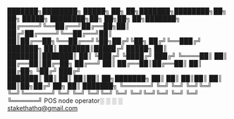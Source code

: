 ███████╗████████╗ █████╗ ██╗  ██╗███████╗████████╗██╗  ██╗ █████╗ ████████╗██╗  ██╗██╗   ██╗███████╗
██╔════╝╚══██╔══╝██╔══██╗██║ ██╔╝██╔════╝╚══██╔══╝██║  ██║██╔══██╗╚══██╔══╝╚██╗██╔╝╚██╗ ██╔╝╚══███╔╝
███████╗   ██║   ███████║█████╔╝ █████╗     ██║   ███████║███████║   ██║    ╚███╔╝  ╚████╔╝   ███╔╝ 
╚════██║   ██║   ██╔══██║██╔═██╗ ██╔══╝     ██║   ██╔══██║██╔══██║   ██║    ██╔██╗   ╚██╔╝   ███╔╝  
███████║   ██║   ██║  ██║██║  ██╗███████╗   ██║   ██║  ██║██║  ██║   ██║██╗██╔╝ ██╗   ██║   ███████╗
╚══════╝   ╚═╝   ╚═╝  ╚═╝╚═╝  ╚═╝╚══════╝   ╚═╝   ╚═╝  ╚═╝╚═╝  ╚═╝   ╚═╝╚═╝╚═╝  ╚═╝   ╚═╝   ╚══════╝
POS node operator░            ░ ░     ░        
stakethathq@gmail.com
